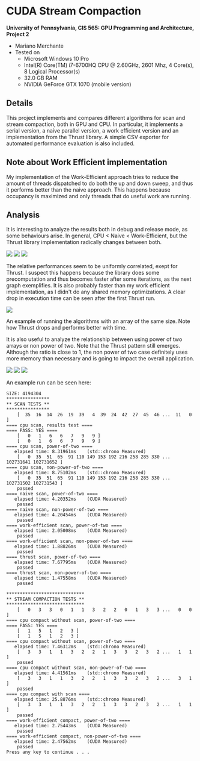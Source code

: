 CUDA Stream Compaction
======================

**University of Pennsylvania, CIS 565: GPU Programming and Architecture, Project 2**

* Mariano Merchante
* Tested on
  * Microsoft Windows 10 Pro
  * Intel(R) Core(TM) i7-6700HQ CPU @ 2.60GHz, 2601 Mhz, 4 Core(s), 8 Logical Processor(s)
  * 32.0 GB RAM
  * NVIDIA GeForce GTX 1070 (mobile version)

## Details

This project implements and compares different algorithms for scan and stream compaction, both in GPU and CPU. In particular, it implements a serial version, a naive parallel version, a work efficient version and an implementation from the Thrust library. A simple CSV exporter for automated performance evaluation is also included.

## Note about Work Efficient implementation

My implementation of the Work-Efficient approach tries to reduce the amount of threads dispatched to do both the up and down sweep, and thus it performs better than the naive approach. This happens because occupancy is maximized and only threads that do useful work are running.

## Analysis

It is interesting to analyze the results both in debug and release mode, as some behaviours arise. In general, CPU < Naive < Work-Efficient, but the Thrust library implementation radically changes between both.

![](images/debug_pot.png)
![](images/release_pot.png)
![](images/debug_vs_release.png)

The relative performances seem to be uniformly correlated, exept for Thrust. I suspect this happens because the library does some precomputation and thus becomes faster after some iterations, as the next graph exemplifies. It is also probably faster than my work efficient implementation, as I didn't do any shared memory optimizations. A clear drop in execution time can be seen after the first Thrust run.

![](images/iterations.png)

An example of running the algorithms with an array of the same size. Note how Thrust drops and performs better with time.

It is also useful to analyze the relationship between using power of two arrays or non power of two. Note that the Thrust pattern still emerges. Although the ratio is close to 1, the non power of two case definitely uses more memory than necessary and is going to impact the overall application.

![](images/debug_npot.png)
![](images/release_npot.png)
![](images/pot_vs_npot.png)


An example run can be seen here:
```
SIZE: 4194304
****************
** SCAN TESTS **
****************
    [  35  16  14  26  19  39   4  39  24  42  27  45  46 ...  11   0 ]
==== cpu scan, results test ====
==== PASS: YES ====
    [   0   1   6   6   7   9   9 ]
    [   0   1   6   6   7   9   9 ]
==== cpu scan, power-of-two ====
   elapsed time: 8.31961ms    (std::chrono Measured)
    [   0  35  51  65  91 110 149 153 192 216 258 285 330 ... 102731641 102731652 ]
==== cpu scan, non-power-of-two ====
   elapsed time: 8.75102ms    (std::chrono Measured)
    [   0  35  51  65  91 110 149 153 192 216 258 285 330 ... 102731502 102731543 ]
    passed
==== naive scan, power-of-two ====
   elapsed time: 4.20352ms    (CUDA Measured)
    passed
==== naive scan, non-power-of-two ====
   elapsed time: 4.20454ms    (CUDA Measured)
    passed
==== work-efficient scan, power-of-two ====
   elapsed time: 2.05008ms    (CUDA Measured)
    passed
==== work-efficient scan, non-power-of-two ====
   elapsed time: 1.88826ms    (CUDA Measured)
    passed
==== thrust scan, power-of-two ====
   elapsed time: 7.67795ms    (CUDA Measured)
    passed
==== thrust scan, non-power-of-two ====
   elapsed time: 1.47558ms    (CUDA Measured)
    passed

*****************************
** STREAM COMPACTION TESTS **
*****************************
    [   0   3   3   0   1   1   3   2   2   0   1   3   3 ...   0   0 ]
==== cpu compact without scan, power-of-two ====
==== PASS: YES ====
    [   1   5   1   2   3 ]
    [   1   5   1   2   3 ]
==== cpu compact without scan, power-of-two ====
   elapsed time: 7.46312ms    (std::chrono Measured)
    [   3   3   1   1   3   2   2   1   3   3   2   3   2 ...   1   1 ]
    passed
==== cpu compact without scan, non-power-of-two ====
   elapsed time: 4.41561ms    (std::chrono Measured)
    [   3   3   1   1   3   2   2   1   3   3   2   3   2 ...   3   1 ]
    passed
==== cpu compact with scan ====
   elapsed time: 25.8876ms    (std::chrono Measured)
    [   3   3   1   1   3   2   2   1   3   3   2   3   2 ...   1   1 ]
    passed
==== work-efficient compact, power-of-two ====
   elapsed time: 2.75443ms    (CUDA Measured)
    passed
==== work-efficient compact, non-power-of-two ====
   elapsed time: 2.47562ms    (CUDA Measured)
    passed
Press any key to continue . . .



```
